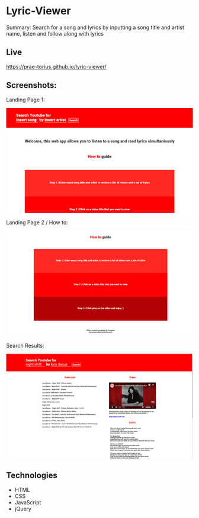 # Lyric-Viewer

Summary: Search for a song and lyrics by inputting a song title and artist name, listen and follow along with lyrics

## Live
https://prae-torius.github.io/lyric-viewer/

## Screenshots:
Landing Page 1:

![landing page](screenshots/lyric-app-screen-1.jpg)

Landing Page 2 / How to:

![how to](screenshots/lyric-app-screen-2.jpg)

Search Results:

![search results](screenshots/lyric-app-screen-3.jpg)

## Technologies
* HTML
* CSS
* JavaScript
* jQuery
